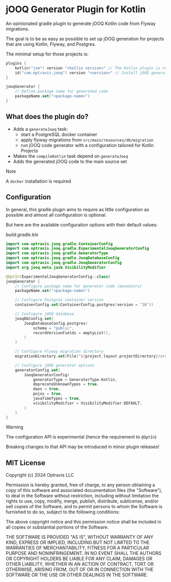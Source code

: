 # jOOQ Generator Plugin for Kotlin

An opinionated gradle plugin to generate jOOQ Kotlin code from Flyway migrations.

The goal is to be as easy as possible to set up jOOQ generation for projects that are using Kotlin, Flyway, and
Postgres.

The minimal setup for those projects is:

```kotlin
plugins {
    kotlin("jvm") version "<kotlin version>" // The Kotlin plugin is required
    id("com.optravis.jooq") version "<version>" // Install jOOQ generation plugin
}

jooqGenerator {
    // Define package name for generated code
    packageName.set("<package-name>")
}
```

## What does the plugin do?

* Adds a `generateJooq` task:
    * start a PostgreSQL docker container
    * apply flyway migrations from `src/main/resources/db/migration`
    * run jOOQ code generator with a configuration tailored for Kotlin Projects
* Makes the `compileKotlin` task depend on `generateJooq`
* Adds the generated jOOQ code to the main source set

> [!NOTE]
>
> A `docker` installation is required


## Configuration

In general, this gradle plugin aims to require as little configuration as possible and almost all configuration is optional.

But here are the available configuration options with their default values:

*build.gradle.kts*
```kotlin
import com.optravis.jooq.gradle.ContainerConfig
import com.optravis.jooq.gradle.ExperimentalJooqGeneratorConfig
import com.optravis.jooq.gradle.GeneratorType
import com.optravis.jooq.gradle.JooqDatabaseConfig
import com.optravis.jooq.gradle.JooqGeneratorConfig
import org.jooq.meta.jaxb.VisibilityModifier

@OptIn(ExperimentalJooqGeneratorConfig::class)
jooqGenerator {
    // Configure package name for generator code (mandatory)
    packageName.set("<package-name>")

    // Configure Postgres container version
    containerConfig.set(ContainerConfig.postgres(version = "16"))

    // Configure jOOQ database
    jooqDbConfig.set(
        JooqDatabaseConfig.postgres(
            schema = "public",
            recordVersionFields = emptyList(),
        )
    )

    // Configure Flyway migration directory
    migrationDirectory.set(File("${project.layout.projectDirectory}/src/main/resources/db/migration"))

    // Configure jOOQ generator options
    generatorConfig.set(
        JooqGeneratorConfig(
            generatorType = GeneratorType.Kotlin,
            deprecateUnknownTypes = true,
            daos = true,
            pojos = true,
            javaTimeTypes = true,
            visibilityModifier = VisibilityModifier.DEFAULT,
        )
    )
}
```

> [!WARNING]
>
> The configuration API is experimental (hence the requirement to `@OptIn`)
>
> Breaking changes to that API may be introduced in minor plugin releases!

## MIT License

Copyright (c) 2024 Optravis LLC

Permission is hereby granted, free of charge, to any person obtaining a copy
of this software and associated documentation files (the "Software"), to deal
in the Software without restriction, including without limitation the rights
to use, copy, modify, merge, publish, distribute, sublicense, and/or sell
copies of the Software, and to permit persons to whom the Software is
furnished to do so, subject to the following conditions:

The above copyright notice and this permission notice shall be included in all
copies or substantial portions of the Software.

THE SOFTWARE IS PROVIDED "AS IS", WITHOUT WARRANTY OF ANY KIND, EXPRESS OR
IMPLIED, INCLUDING BUT NOT LIMITED TO THE WARRANTIES OF MERCHANTABILITY,
FITNESS FOR A PARTICULAR PURPOSE AND NONINFRINGEMENT. IN NO EVENT SHALL THE
AUTHORS OR COPYRIGHT HOLDERS BE LIABLE FOR ANY CLAIM, DAMAGES OR OTHER
LIABILITY, WHETHER IN AN ACTION OF CONTRACT, TORT OR OTHERWISE, ARISING FROM,
OUT OF OR IN CONNECTION WITH THE SOFTWARE OR THE USE OR OTHER DEALINGS IN THE
SOFTWARE.
